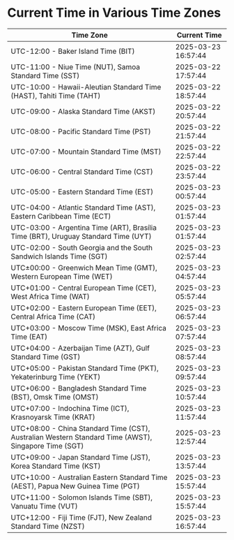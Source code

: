 # Current Time in Various Time Zones

| Time Zone | Current Time |
|-----------|--------------|
| UTC-12:00 - Baker Island Time (BIT) | 2025-03-23 16:57:44 |
| UTC-11:00 - Niue Time (NUT), Samoa Standard Time (SST) | 2025-03-22 17:57:44 |
| UTC-10:00 - Hawaii-Aleutian Standard Time (HAST), Tahiti Time (TAHT) | 2025-03-22 18:57:44 |
| UTC-09:00 - Alaska Standard Time (AKST) | 2025-03-22 20:57:44 |
| UTC-08:00 - Pacific Standard Time (PST) | 2025-03-22 21:57:44 |
| UTC-07:00 - Mountain Standard Time (MST) | 2025-03-22 22:57:44 |
| UTC-06:00 - Central Standard Time (CST) | 2025-03-22 23:57:44 |
| UTC-05:00 - Eastern Standard Time (EST) | 2025-03-23 00:57:44 |
| UTC-04:00 - Atlantic Standard Time (AST), Eastern Caribbean Time (ECT) | 2025-03-23 01:57:44 |
| UTC-03:00 - Argentina Time (ART), Brasília Time (BRT), Uruguay Standard Time (UYT) | 2025-03-23 01:57:44 |
| UTC-02:00 - South Georgia and the South Sandwich Islands Time (SGT) | 2025-03-23 02:57:44 |
| UTC±00:00 - Greenwich Mean Time (GMT), Western European Time (WET) | 2025-03-23 04:57:44 |
| UTC+01:00 - Central European Time (CET), West Africa Time (WAT) | 2025-03-23 05:57:44 |
| UTC+02:00 - Eastern European Time (EET), Central Africa Time (CAT) | 2025-03-23 06:57:44 |
| UTC+03:00 - Moscow Time (MSK), East Africa Time (EAT) | 2025-03-23 07:57:44 |
| UTC+04:00 - Azerbaijan Time (AZT), Gulf Standard Time (GST) | 2025-03-23 08:57:44 |
| UTC+05:00 - Pakistan Standard Time (PKT), Yekaterinburg Time (YEKT) | 2025-03-23 09:57:44 |
| UTC+06:00 - Bangladesh Standard Time (BST), Omsk Time (OMST) | 2025-03-23 10:57:44 |
| UTC+07:00 - Indochina Time (ICT), Krasnoyarsk Time (KRAT) | 2025-03-23 11:57:44 |
| UTC+08:00 - China Standard Time (CST), Australian Western Standard Time (AWST), Singapore Time (SGT) | 2025-03-23 12:57:44 |
| UTC+09:00 - Japan Standard Time (JST), Korea Standard Time (KST) | 2025-03-23 13:57:44 |
| UTC+10:00 - Australian Eastern Standard Time (AEST), Papua New Guinea Time (PGT) | 2025-03-23 15:57:44 |
| UTC+11:00 - Solomon Islands Time (SBT), Vanuatu Time (VUT) | 2025-03-23 15:57:44 |
| UTC+12:00 - Fiji Time (FJT), New Zealand Standard Time (NZST) | 2025-03-23 16:57:44 |
